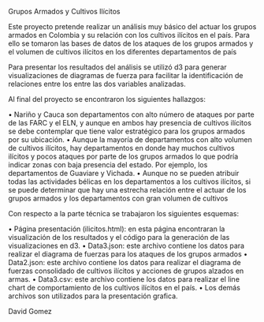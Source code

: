 Grupos Armados y Cultivos Ilícitos

Este proyecto pretende realizar un análisis muy básico del actuar los grupos armados en Colombia y su relación con los cultivos ilícitos en el país. Para ello se tomaron las bases de datos de los ataques de los grupos armados y el volumen de cultivos ilícitos en los diferentes departamentos de país

Para presentar los resultados del análisis se utilizó d3 para generar visualizaciones de diagramas de fuerza para facilitar la identificación de relaciones entre los entre las dos variables analizadas.

Al final del proyecto se encontraron los siguientes hallazgos:

•	Nariño y Cauca son departamentos con alto número de ataques por parte de las FARC y el ELN, y aunque en ambos hay presencia de cultivos ilícitos se debe contemplar que tiene valor estratégico para los grupos armados por su ubicación.
•	Aunque la mayoría de departamentos con alto volumen de cultivos ilícitos, hay departamentos en donde hay muchos cultivos ilícitos y pocos ataques por parte de los grupos armados lo que podría indicar zonas con baja presencia del estado. Por ejemplo, los departamentos de Guaviare y Vichada.
•	Aunque no se pueden atribuir todas las actividades bélicas en los departamentos a los cultivos ilícitos, si se puede determinar que hay una estrecha relación entre el actuar de los grupos armados y los departamentos con gran volumen de cultivos

Con respecto a la parte técnica se trabajaron los siguientes esquemas:

•	Página presentación (ilicitos.html): en esta página encontraran la visualización de los resultados y el código para la generación de las visualizaciones en d3.
•	Data3.json: este archivo contiene los datos para realizar el diagrama de fuerzas para los ataques de los grupos armados
•	Data2.json: este archivo contiene los datos para realizar el diagrama de fuerzas consolidado de cultivos ilícitos y acciones de grupos alzados en armas.
•	Data3.csv: este archivo contiene los datos para realizar el line chart de comportamiento de los cultivos ilícitos en el país.
•	Los demás archivos son utilizados para la presentación grafica.

David Gomez
